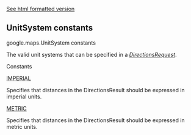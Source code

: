 [See html formatted version](https://huasofoundries.github.io/google-maps-documentation/UnitSystem.html)


UnitSystem constants
--------------------

google.maps.UnitSystem constants

The valid unit systems that can be specified in a _[DirectionsRequest](DirectionsRequest.md)_.

Constants

[IMPERIAL](#UnitSystem.IMPERIAL)

Specifies that distances in the DirectionsResult should be expressed in imperial units.

[METRIC](#UnitSystem.METRIC)

Specifies that distances in the DirectionsResult should be expressed in metric units.